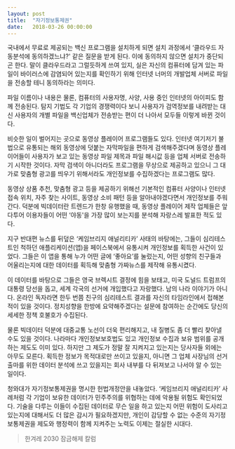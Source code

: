 ```yaml
---
layout: post
title:  "자기정보통제권"
date:   2018-03-26 00:00:00
---
```


국내에서 무료로 제공되는 백신 프로그램을 설치하게 되면 설치 과정에서 ‘클라우드 자동분석에 동의하겠느냐?' 같은 질문을 받게 된다. 이에 동의하지 않으면 설치가 중단되곤 한다. 말이 클라우드라고 그럴듯하게 쓰여 있지, 실은 자신의 컴퓨터에 담겨 있는 파일이 바이러스에 감염되어 있는지를 확인하기 위해 인터넷 너머의 개발업체 서버로 파일을 전송할 테니 동의하라는 의미다.

파일 이름이나 내용은 물론, 컴퓨터의 사용자명, 사양, 사용 중인 인터넷의 아이피도 함께 전송된다. 탐지 기법도 각 기업의 경쟁력이다 보니 사용자가 검역정보를 내려받는 대신 사용자의 개별 파일을 백신업체가 전송받는 편이 더 나아서 모두들 이렇게 바뀐 것이다.

비슷한 일이 벌어지는 곳으로 동영상 플레이어 프로그램들도 있다. 인터넷 여기저기 불법으로 유통되는 해외 동영상에 덧붙는 자막파일을 편하게 검색해주겠다며 동영상 플레이어들이 사용자가 보고 있는 동영상 파일 제목과 파일 해시값 등을 업체 서버로 전송하기 시작한 것이다. 자막 검색이 아니더라도 프로그램을 무상으로 제공하고 있으니 그 대가로 맞춤형 광고를 띄우기 위해서라도 개인정보를 수집하겠다는 프로그램도 많다.

동영상 상품 추천, 맞춤형 광고 등을 제공하기 위해선 기본적인 컴퓨터 사양이나 인터넷 접속 위치, 자주 찾는 사이트, 동영상 소비 패턴 등을 알아내야겠다면서 개인정보를 주워간다. 덕분에 빅데이터란 트렌드가 한창 유행했을 때, 동영상 플레이어 제작 업체들은 앞다투어 이용자들이 어떤 ‘야동'을 가장 많이 보는지를 분석해 자랑스레 발표한 적도 있다.

지구 반대편 뉴스를 뒤덮은 ‘케임브리지 애널리티카’ 사태의 바탕에는, 그들이 심리테스트인 척하던 애플리케이션(앱)을 페이스북에서 유통시켜 개인정보를 획득한 사건이 있었다. 그들은 이 앱을 통해 누가 어떤 글에 ‘좋아요’를 눌렀는지, 어떤 성향의 친구들과 어울리는지에 대한 데이터를 획득해 맞춤형 가짜뉴스를 제작해 유통시켰다.

이 데이터를 바탕으로 그들은 영국 브렉시트 결정에 힘을 보태고, 미국 도널드 트럼프의 대통령 당선을 돕고, 세계 각국의 선거에 개입했다고 자랑했다. 남의 나라 이야기가 아니다. 온라인 독자라면 한두 번쯤 친구의 심리테스트 결과를 자신의 타임라인에서 접해본 적이 있을 것이다. 정치성향을 한방에 요약해주겠다는 설문에 참여하는 순간에도 당신의 세세한 정책 호불호가 수집된다.

물론 빅데이터 덕분에 대중교통 노선이 더욱 편리해지고, 내 질병도 좀 더 빨리 찾아낼 수도 있을 것이다. 나라마다 개인정보보호법도 있고 개인정보 수집과 보유 범위를 공개하는 제도도 이미 있다. 하지만 그 제도가 정말 잘 지켜지고 있는지는 당사자들 외에는 아무도 모른다. 획득한 정보가 목적대로만 쓰이고 있을지, 아니면 그 업체 사장님의 선거 출마를 위한 데이터 분석에 쓰고 있을지는 회사 내부를 다 뒤져보고 나서야 알 수 있는 일이다.

청와대가 자기정보통제권을 명시한 헌법개정안을 내놓았다. ‘케임브리지 애널리티카’ 사례처럼 각 기업이 보유한 데이터가 민주주의를 위협하는 데에 악용될 위험도 확인되었다. 기술을 다루는 이들이 수집된 데이터로 무슨 일을 하고 있는지 어떤 위험이 도사리고 있는지에 대해서도 더 많은 감시가 필요하겠지만, 개인이 감당할 수 없는 수준의 자기정보통제권을 제도와 행정력이 함께 지켜주는 노력도 이제는 절실한 시대다.


> 한겨레 2030 잠금해제 칼럼

